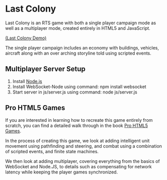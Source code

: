# Last Colony

Last Colony is an RTS game with both a single player campaign mode as well as a multiplayer mode, created entirely in HTML5 and JavaScript.

[(Last Colony Demo)](http://www.adityaravishankar.com/projects/games/lastcolony/)

The single player campaign includes an economy with buildings, vehicles, aircraft along with an over arching storyline told using scripted events.

## Multiplayer Server Setup
1. Install [Node.js](http://nodejs.org/)
2. Install WebSocket-Node using command: npm install websocket
3. Start server in js/server.js using command: node js/server.js

## Pro HTML5 Games
If you are interested in learning how to recreate this game entirely from scratch, you can find a detailed walk through in the book [Pro HTML5 Games](http://www.adityaravishankar.com/pro-html5-games/).

In the process of creating this game, we look at adding intelligent unit movement using pathfinding and steering, and combat using a combination of scripted events, and finite state machines.

We then look at adding multiplayer, covering everything from the basics of WebSocket and Node.JS, to details such as compensating for network latency while keeping the player games synchronized.

